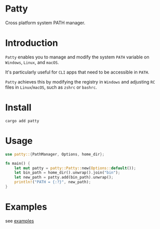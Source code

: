 # Patty

Cross platform system PATH manager.

# Introduction

`Patty` enables you to manage and modify the system `PATH` variable on `Windows`, `Linux`, and `macOS`.

It's particularly useful for `CLI` apps that need to be accessible in `PATH`.

`Patty` achieves this by modifying the registry in `Windows` and adjusting `RC` files in `Linux`/`macOS`, such as `zshrc` or `bashrc`.

# Install

```console
cargo add patty
```

# Usage

```rust
use patty::{PathManager, Options, home_dir};

fn main() {
    let mut patty = patty::Patty::new(Options::default());
    let bin_path = home_dir().unwrap().join("bin");
    let new_path = patty.add(bin_path).unwrap();
    println!("PATH = {:?}", new_path);
}
```

# Examples

see [examples](examples)
